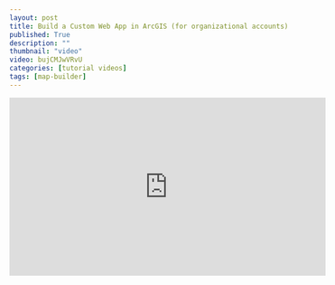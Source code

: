 ```yaml
---
layout: post
title: Build a Custom Web App in ArcGIS (for organizational accounts)
published: True
description: ""
thumbnail: "video"
video: bujCMJwVRvU
categories: [tutorial videos]
tags: [map-builder]
---
```


<div id="desktopContent" class="content">
  <div class="video">
    <iframe width="560" height="315" src="https://www.youtube.com/embed/bujCMJwVRvU" frameborder="0" allowfullscreen></iframe>
  </div>
</div>

<div id="mobileContent" class="content">
</div>
